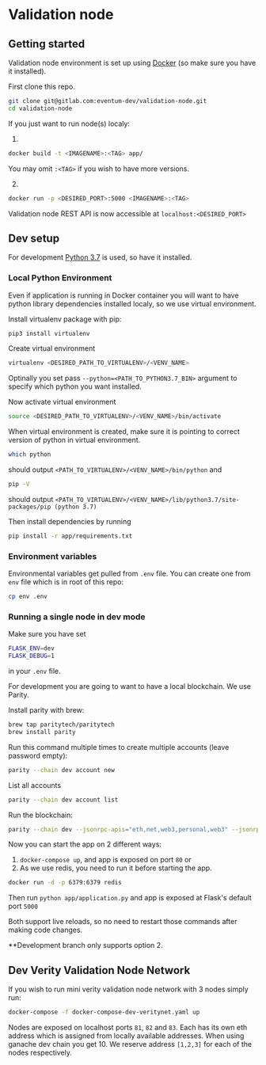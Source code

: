 # Validation node

## Getting started

Validation node environment is set up using [Docker](https://www.docker.com/get-started) (so make sure you have it installed).


First clone this repo.

```bash
git clone git@gitlab.com:eventum-dev/validation-node.git
cd validation-node
```

If you just want to run node(s) localy:

1.
```bash
docker build -t <IMAGENAME>:<TAG> app/
```
You may omit `:<TAG>` if you wish to have more versions.

2.
```bash
docker run -p <DESIRED_PORT>:5000 <IMAGENAME>:<TAG>
```

Validation node REST API is now accessible at `localhost:<DESIRED_PORT>`


## Dev setup

For development [Python 3.7](https://www.python.org/downloads/release/python-370/) is used, so have it installed.

### Local Python Environment
Even if application is running in Docker container you will want to have python library dependencies installed localy, so we use virtual environment.

Install virtualenv package with pip:
```bash
pip3 install virtualenv
```

Create virtual environment
```bash
virtualenv <DESIRED_PATH_TO_VIRTUALENV>/<VENV_NAME>
```
Optinally you set pass `--python=<PATH_TO_PYTHON3.7_BIN>` argument to specify which python you want installed.

Now activate virtual environment
```bash
source <DESIRED_PATH_TO_VIRTUALENV>/<VENV_NAME>/bin/activate
``` 

When virtual environment is created, make sure it is pointing to correct version of python in virtual environment.
```bash
which python
```
should output ```<PATH_TO_VIRTUALENV>/<VENV_NAME>/bin/python``` and
```bash
pip -V
```
should output ```<PATH_TO_VIRTUALENV>/<VENV_NAME>/lib/python3.7/site-packages/pip (python 3.7)```

Then install dependencies by running
```bash
pip install -r app/requirements.txt
```

### Environment variables

Environmental variables get pulled from `.env` file. You can create one from `env` file which is in root of this repo:
```bash
cp env .env
```

### Running a single node in dev mode

Make sure you have set
```bash
FLASK_ENV=dev
FLASK_DEBUG=1
```
in your `.env` file.

For development you are going to want to have a local blockchain. We use Parity.

Install parity with brew:
```bash
brew tap paritytech/paritytech
brew install parity
```

Run this command multiple times to create multiple accounts (leave password empty): 

```bash
parity --chain dev account new
```

List all accounts
```bash
parity --chain dev account list
```

Run the blockchain:
```bash
parity --chain dev --jsonrpc-apis="eth,net,web3,personal,web3" --jsonrpc-interface '0.0.0.0' --geth
```

Now you can start the app on 2 different ways:

1. `docker-compose up`, and app is exposed on port `80`
or
2. As we use redis, you need to run it before starting the app.
```bash
docker run -d -p 6379:6379 redis
```
Then run `python app/application.py` and app is exposed at Flask's default port `5000` 

Both support live reloads, so no need to restart those commands after making code changes.

**Development branch only supports option 2.


## Dev Verity Validation Node Network

If you wish to run mini verity validation node network with 3 nodes simply run:

```bash
docker-compose -f docker-compose-dev-veritynet.yaml up
```

Nodes are exposed on localhost ports `81`, `82` and `83`.
Each has its own eth address which is assigned from locally available addresses. When using ganache dev chain you get 10.
We reserve address `[1,2,3]` for each of the nodes respectively.
